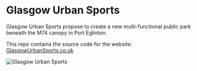 # Glasgow Urban Sports

Glasgow Urban Sports propose to create a new multi-functional public park beneath the M74 canopy in Port Eglinton.

This repo contains the source code for the website: [GlasgowUrbanSports.co.uk](http://GlasgowUrbanSports.co.uk)

![Glasgow Urban Sports](http://glasgowurbansports.co.uk/images/gusm74_social_logo.png "Glasgow Urban Sports")

